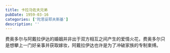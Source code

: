 ```yaml
---
title: 卡拉马佐夫兄弟
pubDate: 1959-03-16
categories: ['陀思妥耶夫斯基']
description: ''
---
```


费奥多尔与阿戴拉伊达的婚姻并非出于双方相互之间产生的爱情火花，费奥多尔只是想攀上一门好亲事并获取嫁妆，阿戴拉伊达也许是为了冲破家族的专制束缚。